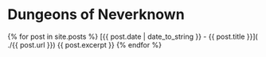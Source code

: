 # Dungeons of Neverknown

{% for post in site.posts %}
[{{ post.date | date_to_string }} - {{ post.title }}]( ./{{ post.url }})
{{ post.excerpt }}
{% endfor %}
